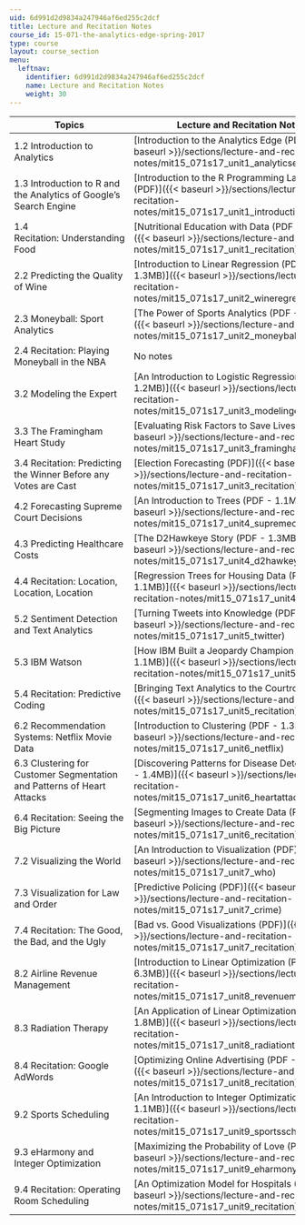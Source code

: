 ```yaml
---
uid: 6d991d2d9834a247946af6ed255c2dcf
title: Lecture and Recitation Notes
course_id: 15-071-the-analytics-edge-spring-2017
type: course
layout: course_section
menu:
  leftnav:
    identifier: 6d991d2d9834a247946af6ed255c2dcf
    name: Lecture and Recitation Notes
    weight: 30
---
```


| Topics | Lecture and Recitation Notes |
| --- | --- |
| 1.2 Introduction to Analytics | [Introduction to the Analytics Edge (PDF)]({{< baseurl >}}/sections/lecture-and-recitation-notes/mit15_071s17_unit1_analyticsedgeintro) |
| 1.3 Introduction to R and the Analytics of Google’s Search Engine | [Introduction to the R Programming Language (PDF)]({{< baseurl >}}/sections/lecture-and-recitation-notes/mit15_071s17_unit1_introductionr) |
| 1.4 Recitation: Understanding Food | [Nutritional Education with Data (PDF - 2.1MB)]({{< baseurl >}}/sections/lecture-and-recitation-notes/mit15_071s17_unit1_recitation) |
| 2.2 Predicting the Quality of Wine | [Introduction to Linear Regression (PDF - 1.3MB)]({{< baseurl >}}/sections/lecture-and-recitation-notes/mit15_071s17_unit2_wineregression) |
| 2.3 Moneyball: Sport Analytics | [The Power of Sports Analytics (PDF - 1.4MB)]({{< baseurl >}}/sections/lecture-and-recitation-notes/mit15_071s17_unit2_moneyball) |
| 2.4 Recitation: Playing Moneyball in the NBA | No notes |
| 3.2 Modeling the Expert | [An Introduction to Logistic Regression (PDF - 1.2MB)]({{< baseurl >}}/sections/lecture-and-recitation-notes/mit15_071s17_unit3_modelingexpert) |
| 3.3 The Framingham Heart Study | [Evaluating Risk Factors to Save Lives (PDF)]({{< baseurl >}}/sections/lecture-and-recitation-notes/mit15_071s17_unit3_framingham) |
| 3.4 Recitation: Predicting the Winner Before any Votes are Cast | [Election Forecasting (PDF)]({{< baseurl >}}/sections/lecture-and-recitation-notes/mit15_071s17_unit3_recitation) |
| 4.2 Forecasting Supreme Court Decisions | [An Introduction to Trees (PDF - 1.1MB)]({{< baseurl >}}/sections/lecture-and-recitation-notes/mit15_071s17_unit4_supremecourt) |
| 4.3 Predicting Healthcare Costs | [The D2Hawkeye Story (PDF - 1.3MB)]({{< baseurl >}}/sections/lecture-and-recitation-notes/mit15_071s17_unit4_d2hawkeye) |
| 4.4 Recitation: Location, Location, Location | [Regression Trees for Housing Data (PDF - 1.1MB)]({{< baseurl >}}/sections/lecture-and-recitation-notes/mit15_071s17_unit4_recitation) |
| 5.2 Sentiment Detection and Text Analytics | [Turning Tweets into Knowledge (PDF)]({{< baseurl >}}/sections/lecture-and-recitation-notes/mit15_071s17_unit5_twitter) |
| 5.3 IBM Watson | [How IBM Built a Jeopardy Champion (PDF - 1.1MB)]({{< baseurl >}}/sections/lecture-and-recitation-notes/mit15_071s17_unit5_watson) |
| 5.4 Recitation: Predictive Coding | [Bringing Text Analytics to the Courtroom (PDF)]({{< baseurl >}}/sections/lecture-and-recitation-notes/mit15_071s17_unit5_recitation) |
| 6.2 Recommendation Systems: Netflix Movie Data | [Introduction to Clustering (PDF - 1.3MB)]({{< baseurl >}}/sections/lecture-and-recitation-notes/mit15_071s17_unit6_netflix) |
| 6.3 Clustering for Customer Segmentation and Patterns of Heart Attacks | [Discovering Patterns for Disease Detection (PDF - 1.4MB)]({{< baseurl >}}/sections/lecture-and-recitation-notes/mit15_071s17_unit6_heartattacks) |
| 6.4 Recitation: Seeing the Big Picture | [Segmenting Images to Create Data (PDF)]({{< baseurl >}}/sections/lecture-and-recitation-notes/mit15_071s17_unit6_recitation) |
| 7.2 Visualizing the World | [An Introduction to Visualization (PDF)]({{< baseurl >}}/sections/lecture-and-recitation-notes/mit15_071s17_unit7_who) |
| 7.3 Visualization for Law and Order | [Predictive Policing (PDF)]({{< baseurl >}}/sections/lecture-and-recitation-notes/mit15_071s17_unit7_crime) |
| 7.4 Recitation: ﻿The Good, the Bad, and the Ugly   | [Bad vs. Good Visualizations﻿ (PDF)]({{< baseurl >}}/sections/lecture-and-recitation-notes/mit15_071s17_unit7_recitation) |
| 8.2 Airline Revenue Management | [Introduction to Linear Optimization (PDF - 6.3MB)]({{< baseurl >}}/sections/lecture-and-recitation-notes/mit15_071s17_unit8_revenuemanagement) |
| 8.3 Radiation Therapy | [An Application of Linear Optimization (PDF - 1.8MB)]({{< baseurl >}}/sections/lecture-and-recitation-notes/mit15_071s17_unit8_radiationtherapy) |
| 8.4 Recitation: Google AdWords | [Optimizing Online Advertising (PDF - 1.1MB)]({{< baseurl >}}/sections/lecture-and-recitation-notes/mit15_071s17_unit8_recitation) |
| 9.2 Sports Scheduling | [An Introduction to Integer Optimization (PDF - 1.1MB)]({{< baseurl >}}/sections/lecture-and-recitation-notes/mit15_071s17_unit9_sportsscheduling) |
| 9.3 eHarmony and Integer Optimization | [Maximizing the Probability of Love (PDF)]({{< baseurl >}}/sections/lecture-and-recitation-notes/mit15_071s17_unit9_eharmony) |
| 9.4 Recitation: Operating Room Scheduling | [An Optimization Model for Hospitals (PDF)]({{< baseurl >}}/sections/lecture-and-recitation-notes/mit15_071s17_unit9_recitation)